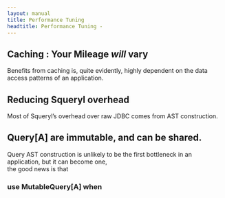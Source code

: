 ```yaml
---
layout: manual
title: Performance Tuning
headtitle: Performance Tuning - 
---
```


Caching : Your Mileage *will* vary
----------------------------------

Benefits from caching is, quite evidently, highly dependent on the data
access patterns of an application.

### 

Reducing Squeryl overhead
-------------------------

Most of Squeryl’s overhead over raw JDBC comes from AST construction.

Query\[A\] are immutable, and can be shared.
--------------------------------------------

Query AST construction is unlikely to be the first bottleneck in an
application, but it can become one,  
the good news is that

### use MutableQuery\[A\] when
